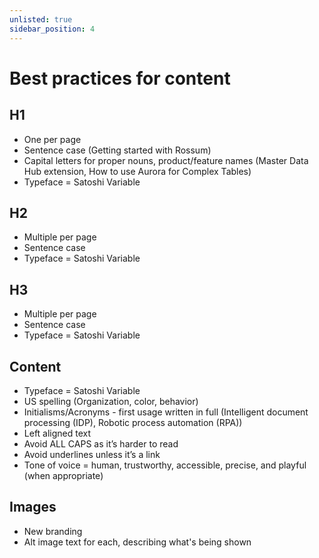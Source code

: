 ```yaml
---
unlisted: true
sidebar_position: 4
---
```


# Best practices for content

## H1

- One per page
- Sentence case (Getting started with Rossum)
- Capital letters for proper nouns, product/feature names (Master Data Hub extension, How to use Aurora for Complex Tables)
- Typeface = Satoshi Variable

## H2

- Multiple per page
- Sentence case
- Typeface = Satoshi Variable

## H3

- Multiple per page
- Sentence case
- Typeface = Satoshi Variable

## Content

- Typeface = Satoshi Variable
- US spelling (Organization, color, behavior)
- Initialisms/Acronyms - first usage written in full (Intelligent document processing (IDP), Robotic process automation (RPA))
- Left aligned text
- Avoid ALL CAPS as it’s harder to read
- Avoid underlines unless it’s a link
- Tone of voice = human, trustworthy, accessible, precise, and playful (when appropriate)

## Images

- New branding
- Alt image text for each, describing what's being shown
